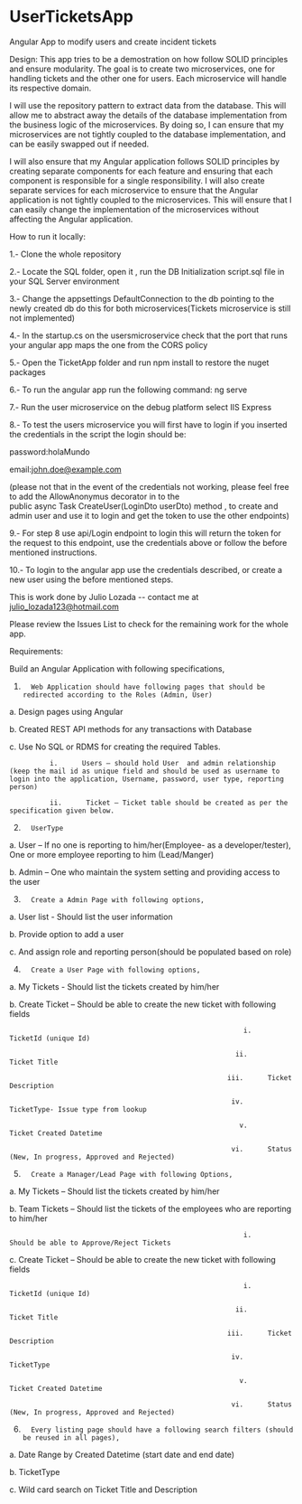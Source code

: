 # UserTicketsApp
Angular App to modify users and create incident tickets

Design:
This app tries to be a demostration on how follow SOLID principles and ensure modularity.
 The goal is to create two microservices, one for handling tickets and the other one for users. Each microservice will handle its respective domain.

I will use the repository pattern to extract data from the database. This will allow me to abstract away the details of the database implementation from the business logic of the microservices. By doing so, I can ensure that my microservices are not tightly coupled to the database implementation, and can be easily swapped out if needed.

I will also ensure that my Angular application follows SOLID principles by creating separate components for each feature and ensuring that each component is responsible for a single responsibility. I will also create separate services for each microservice to ensure that the Angular application is not tightly coupled to the microservices. This will ensure that I can easily change the implementation of the microservices without affecting the Angular application.


How to run it locally:

1.- Clone the whole repository

2.- Locate the SQL folder, open it , run the DB Initialization script.sql file in your SQL Server environment

3.- Change the appsettings DefaultConnection to the db pointing to the newly created db do this for both microservices(Tickets microservice is still not implemented)

4.- In the startup.cs on the usersmicroservice check that the port that runs your angular app maps the one from the CORS policy

5.- Open the TicketApp folder and run npm install to restore the nuget packages

6.- To run the angular app run the following command: ng serve

7.- Run the user microservice on the debug platform select IIS Express

8.- To test the users microservice you will first have to login if you inserted the credentials in the script the login should be:

password:holaMundo

email:john.doe@example.com

(please not that in the event of the credentials not working, please feel free to add the AllowAnonymus decorator in to the     
 public async Task<IActionResult> CreateUser(LoginDto userDto) method , to create and admin user and use it to login and get the token to use the other endpoints)
 
9.- For step 8 use api/Login endpoint to login this will return the token for the request to this endpoint, use the credentials above or follow the before mentioned instructions.
 
10.- To login to the angular app use the credentials described, or create a new user using the before mentioned steps.


This is work done by Julio Lozada -- contact me at julio_lozada123@hotmail.com

Please review the Issues List to check for the remaining work for the whole app.


Requirements:

Build an Angular Application with following specifications,

1.       Web Application should have following pages that should be redirected according to the Roles (Admin, User)

a.     Design pages using Angular

b.      Created REST API methods for any transactions with Database

c.       Use No SQL  or RDMS for creating the required Tables.

              i.      Users – should hold User  and admin relationship (keep the mail id as unique field and should be used as username to login into the application, Username, password, user type, reporting person)

              ii.      Ticket – Ticket table should be created as per the specification given below.

2.       UserType

a.       User  – If no one is reporting to him/her(Employee- as a developer/tester), One or more employee reporting to him (Lead/Manger)

b.      Admin – One who maintain the system setting and providing access to the user

3.       Create a Admin Page with following options,

a.       User list - Should list the user information

b.      Provide option to add a user

c.       And assign role and reporting person(should be populated based on role)

4.       Create a User Page with following options,

a.       My Tickets - Should list the tickets created by him/her

b.      Create Ticket – Should be able to create the new ticket with following fields

                                                              i.      TicketId (unique Id)

                                                            ii.      Ticket Title

                                                          iii.      Ticket Description

                                                           iv.      TicketType- Issue type from lookup

                                                             v.      Ticket Created Datetime

                                                           vi.      Status (New, In progress, Approved and Rejected)

5.       Create a Manager/Lead Page with following Options,

a.       My Tickets – Should list the tickets created by him/her

b.      Team Tickets – Should list the tickets of the employees who are reporting to him/her

                                                              i.      Should be able to Approve/Reject Tickets

c.       Create Ticket – Should be able to create the new ticket with following fields

                                                              i.      TicketId (unique Id)

                                                            ii.      Ticket Title

                                                          iii.      Ticket Description

                                                           iv.      TicketType

                                                             v.      Ticket Created Datetime

                                                           vi.      Status (New, In progress, Approved and Rejected)

6.       Every listing page should have a following search filters (should be reused in all pages),

a.       Date Range by Created Datetime (start date and end date)

b.      TicketType

c.      Wild card search on Ticket Title and Description
